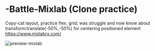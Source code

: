 # -Battle-Mixlab  (Clone practice)
Copy-cat layout, practice flex, grid; was struggle and now know about transform:translate(-50%,-50%) for centering positioned element  
https://www.mixlabrx.com/

![preview-mixlab](https://user-images.githubusercontent.com/74447462/139729572-0788209a-3a73-4141-a35e-62aa7f763dcd.png)
